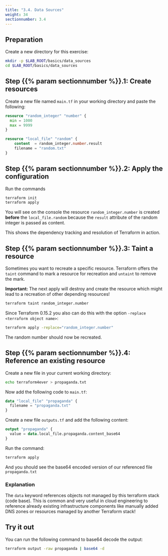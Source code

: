 ```yaml
---
title: "3.4. Data Sources"
weight: 34
sectionnumber: 3.4
---
```



## Preparation

Create a new directory for this exercise:

```bash
mkdir -p $LAB_ROOT/basics/data_sources
cd $LAB_ROOT/basics/data_sources
```


## Step {{% param sectionnumber %}}.1: Create resources

Create a new file named `main.tf` in your working directory and paste the following:

```terraform
resource "random_integer" "number" {
  min = 1000
  max = 9999
}

resource "local_file" "random" {
    content  = random_integer.number.result
    filename = "random.txt"
}
```


## Step {{% param sectionnumber %}}.2: Apply the configuration

Run the commands

```bash
terraform init
terraform apply
```

You will see on the console the resource `random_integer.number` is created **before**
the `local_file.random` because the `result` attribute of the random integer is passed as content.

This shows the dependency tracking and resolution of Terraform in action.


## Step {{% param sectionnumber %}}.3: Taint a resource

Sometimes you want to recreate a specific resource. Terraform offers the `taint` command to
mark a resource for recreation and `untaint` to remove the mark.

**Important:** The next apply will destroy and create the resource which might lead to a recreation of
other depending resources!

```bash
terraform taint random_integer.number
```

Since Terraform 0.15.2 you also can do this with the option `-replace <terraform object name>`:

```bash
terraform apply -replace="random_integer.number"
```

The random number should now be recreated.


## Step {{% param sectionnumber %}}.4: Reference an existing resource

Create a new file in your current working directory:

```bash
echo terraform4ever > propaganda.txt
```

Now add the following code to `main.tf`:

```terraform
data "local_file" "propaganda" {
  filename = "propaganda.txt"
}
```

Create a new file `outputs.tf` and add the following content:

```terraform
output "propaganda" {
  value = data.local_file.propaganda.content_base64
}
```

Run the command:

```bash
terraform apply
```

And you should see the base64 encoded version of our referenced file `propaganda.txt`


### Explanation

The `data` keyword references objects not managed by this terraform stack (code base).
This is common and very useful in cloud engineering to reference already existing infrastructure
components like manually added DNS zones or resources managed by another Terraform stack!


## Try it out

You can run the following command to base64 decode the output:

```bash
terraform output -raw propaganda | base64 -d
```
